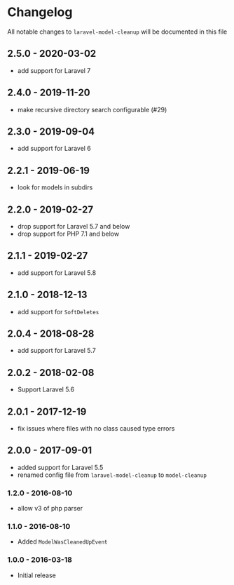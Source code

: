 # Changelog

All notable changes to `laravel-model-cleanup` will be documented in this file

## 2.5.0 - 2020-03-02

- add support for Laravel 7

## 2.4.0 - 2019-11-20

- make recursive directory search configurable (#29)

## 2.3.0 - 2019-09-04

- add support for Laravel 6

## 2.2.1 - 2019-06-19

- look for models in subdirs

## 2.2.0 - 2019-02-27

- drop support for Laravel 5.7 and below
- drop support for PHP 7.1 and below

## 2.1.1 - 2019-02-27

- add support for Laravel 5.8

## 2.1.0 - 2018-12-13

- add support for `SoftDeletes`

## 2.0.4 - 2018-08-28

- add support for Laravel 5.7

## 2.0.2 - 2018-02-08

- Support Laravel 5.6

## 2.0.1 - 2017-12-19
- fix issues where files with no class caused type errors

## 2.0.0 - 2017-09-01
- added support for Laravel 5.5
- renamed config file from `laravel-model-cleanup` to `model-cleanup`

### 1.2.0 - 2016-08-10
- allow v3 of php parser

### 1.1.0 - 2016-08-10
- Added `ModelWasCleanedUpEvent`

### 1.0.0 - 2016-03-18
- Initial release
